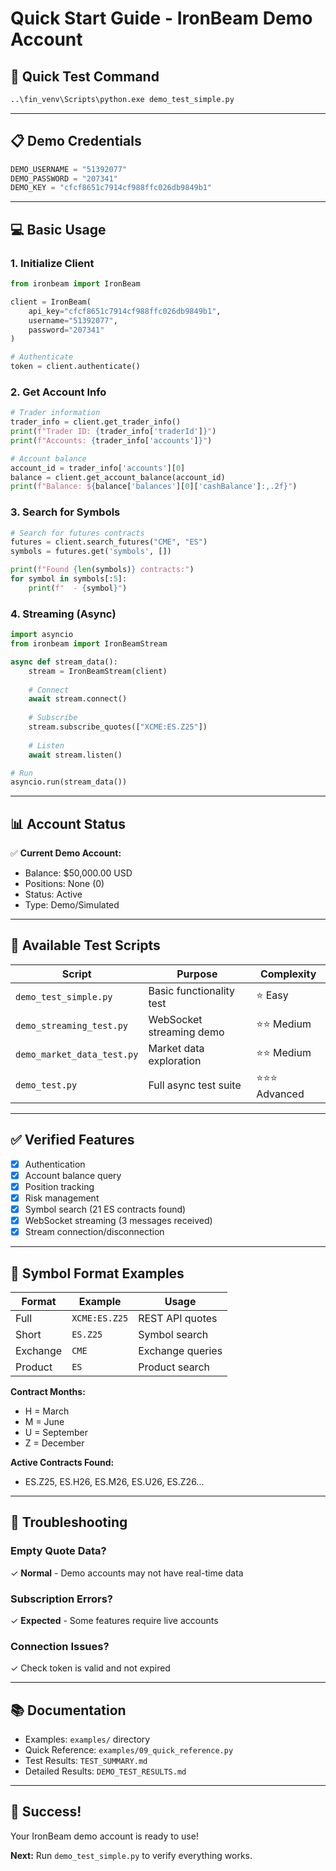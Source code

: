 # Quick Start Guide - IronBeam Demo Account

## 🚀 Quick Test Command

```bash
..\fin_venv\Scripts\python.exe demo_test_simple.py
```

---

## 📋 Demo Credentials

```python
DEMO_USERNAME = "51392077"
DEMO_PASSWORD = "207341"
DEMO_KEY = "cfcf8651c7914cf988ffc026db9849b1"
```

---

## 💻 Basic Usage

### 1. Initialize Client
```python
from ironbeam import IronBeam

client = IronBeam(
    api_key="cfcf8651c7914cf988ffc026db9849b1",
    username="51392077",
    password="207341"
)

# Authenticate
token = client.authenticate()
```

### 2. Get Account Info
```python
# Trader information
trader_info = client.get_trader_info()
print(f"Trader ID: {trader_info['traderId']}")
print(f"Accounts: {trader_info['accounts']}")

# Account balance
account_id = trader_info['accounts'][0]
balance = client.get_account_balance(account_id)
print(f"Balance: ${balance['balances'][0]['cashBalance']:,.2f}")
```

### 3. Search for Symbols
```python
# Search for futures contracts
futures = client.search_futures("CME", "ES")
symbols = futures.get('symbols', [])

print(f"Found {len(symbols)} contracts:")
for symbol in symbols[:5]:
    print(f"  - {symbol}")
```

### 4. Streaming (Async)
```python
import asyncio
from ironbeam import IronBeamStream

async def stream_data():
    stream = IronBeamStream(client)
    
    # Connect
    await stream.connect()
    
    # Subscribe
    stream.subscribe_quotes(["XCME:ES.Z25"])
    
    # Listen
    await stream.listen()

# Run
asyncio.run(stream_data())
```

---

## 📊 Account Status

✅ **Current Demo Account:**
- Balance: $50,000.00 USD
- Positions: None (0)
- Status: Active
- Type: Demo/Simulated

---

## 🎯 Available Test Scripts

| Script | Purpose | Complexity |
|--------|---------|------------|
| `demo_test_simple.py` | Basic functionality test | ⭐ Easy |
| `demo_streaming_test.py` | WebSocket streaming demo | ⭐⭐ Medium |
| `demo_market_data_test.py` | Market data exploration | ⭐⭐ Medium |
| `demo_test.py` | Full async test suite | ⭐⭐⭐ Advanced |

---

## ✅ Verified Features

- [x] Authentication
- [x] Account balance query
- [x] Position tracking  
- [x] Risk management
- [x] Symbol search (21 ES contracts found)
- [x] WebSocket streaming (3 messages received)
- [x] Stream connection/disconnection

---

## 📝 Symbol Format Examples

| Format | Example | Usage |
|--------|---------|-------|
| Full | `XCME:ES.Z25` | REST API quotes |
| Short | `ES.Z25` | Symbol search |
| Exchange | `CME` | Exchange queries |
| Product | `ES` | Product search |

**Contract Months:**
- H = March
- M = June
- U = September
- Z = December

**Active Contracts Found:**
- ES.Z25, ES.H26, ES.M26, ES.U26, ES.Z26...

---

## 🔧 Troubleshooting

### Empty Quote Data?
✓ **Normal** - Demo accounts may not have real-time data

### Subscription Errors?
✓ **Expected** - Some features require live accounts

### Connection Issues?
✓ Check token is valid and not expired

---

## 📚 Documentation

- Examples: `examples/` directory
- Quick Reference: `examples/09_quick_reference.py`
- Test Results: `TEST_SUMMARY.md`
- Detailed Results: `DEMO_TEST_RESULTS.md`

---

## 🎉 Success!

Your IronBeam demo account is ready to use!

**Next:** Run `demo_test_simple.py` to verify everything works.

